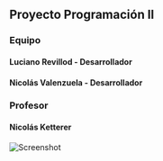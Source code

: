 ## Proyecto Programación II

### Equipo

#### Luciano Revillod - Desarrollador
#### Nicolás Valenzuela - Desarrollador

### Profesor

#### Nicolás Ketterer

![Screenshot]()
